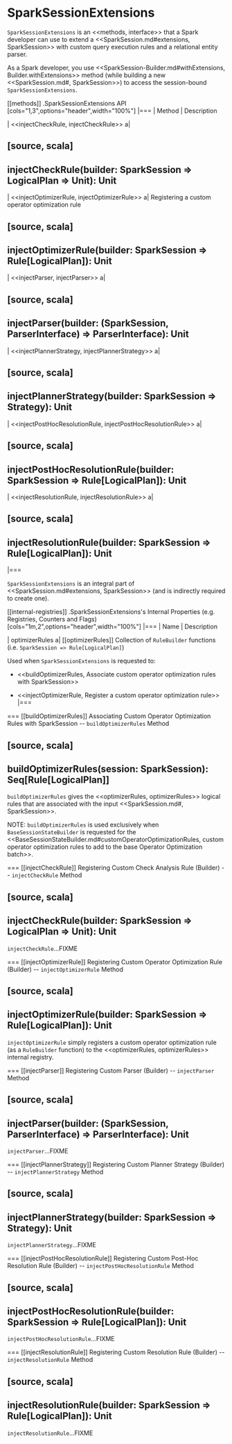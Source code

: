 # SparkSessionExtensions

`SparkSessionExtensions` is an <<methods, interface>> that a Spark developer can use to extend a <<SparkSession.md#extensions, SparkSession>> with custom query execution rules and a relational entity parser.

As a Spark developer, you use <<SparkSession-Builder.md#withExtensions, Builder.withExtensions>> method (while building a new <<SparkSession.md#, SparkSession>>) to access the session-bound `SparkSessionExtensions`.

[[methods]]
.SparkSessionExtensions API
[cols="1,3",options="header",width="100%"]
|===
| Method
| Description

| <<injectCheckRule, injectCheckRule>>
a|

[source, scala]
----
injectCheckRule(builder: SparkSession => LogicalPlan => Unit): Unit
----

| <<injectOptimizerRule, injectOptimizerRule>>
a| Registering a custom operator optimization rule

[source, scala]
----
injectOptimizerRule(builder: SparkSession => Rule[LogicalPlan]): Unit
----

| <<injectParser, injectParser>>
a|

[source, scala]
----
injectParser(builder: (SparkSession, ParserInterface) => ParserInterface): Unit
----

| <<injectPlannerStrategy, injectPlannerStrategy>>
a|

[source, scala]
----
injectPlannerStrategy(builder: SparkSession => Strategy): Unit
----

| <<injectPostHocResolutionRule, injectPostHocResolutionRule>>
a|

[source, scala]
----
injectPostHocResolutionRule(builder: SparkSession => Rule[LogicalPlan]): Unit
----

| <<injectResolutionRule, injectResolutionRule>>
a|

[source, scala]
----
injectResolutionRule(builder: SparkSession => Rule[LogicalPlan]): Unit
----
|===

`SparkSessionExtensions` is an integral part of <<SparkSession.md#extensions, SparkSession>> (and is indirectly required to create one).

[[internal-registries]]
.SparkSessionExtensions's Internal Properties (e.g. Registries, Counters and Flags)
[cols="1m,2",options="header",width="100%"]
|===
| Name
| Description

| optimizerRules
a| [[optimizerRules]] Collection of `RuleBuilder` functions (i.e. `SparkSession => Rule[LogicalPlan]`)

Used when `SparkSessionExtensions` is requested to:

* <<buildOptimizerRules, Associate custom operator optimization rules with SparkSession>>

* <<injectOptimizerRule, Register a custom operator optimization rule>>
|===

=== [[buildOptimizerRules]] Associating Custom Operator Optimization Rules with SparkSession -- `buildOptimizerRules` Method

[source, scala]
----
buildOptimizerRules(session: SparkSession): Seq[Rule[LogicalPlan]]
----

`buildOptimizerRules` gives the <<optimizerRules, optimizerRules>> logical rules that are associated with the input <<SparkSession.md#, SparkSession>>.

NOTE: `buildOptimizerRules` is used exclusively when `BaseSessionStateBuilder` is requested for the <<BaseSessionStateBuilder.md#customOperatorOptimizationRules, custom operator optimization rules to add to the base Operator Optimization batch>>.

=== [[injectCheckRule]] Registering Custom Check Analysis Rule (Builder) -- `injectCheckRule` Method

[source, scala]
----
injectCheckRule(builder: SparkSession => LogicalPlan => Unit): Unit
----

`injectCheckRule`...FIXME

=== [[injectOptimizerRule]] Registering Custom Operator Optimization Rule (Builder) -- `injectOptimizerRule` Method

[source, scala]
----
injectOptimizerRule(builder: SparkSession => Rule[LogicalPlan]): Unit
----

`injectOptimizerRule` simply registers a custom operator optimization rule (as a `RuleBuilder` function) to the <<optimizerRules, optimizerRules>> internal registry.

=== [[injectParser]] Registering Custom Parser (Builder) -- `injectParser` Method

[source, scala]
----
injectParser(builder: (SparkSession, ParserInterface) => ParserInterface): Unit
----

`injectParser`...FIXME

=== [[injectPlannerStrategy]] Registering Custom Planner Strategy (Builder) -- `injectPlannerStrategy` Method

[source, scala]
----
injectPlannerStrategy(builder: SparkSession => Strategy): Unit
----

`injectPlannerStrategy`...FIXME

=== [[injectPostHocResolutionRule]] Registering Custom Post-Hoc Resolution Rule (Builder) -- `injectPostHocResolutionRule` Method

[source, scala]
----
injectPostHocResolutionRule(builder: SparkSession => Rule[LogicalPlan]): Unit
----

`injectPostHocResolutionRule`...FIXME

=== [[injectResolutionRule]] Registering Custom Resolution Rule (Builder) -- `injectResolutionRule` Method

[source, scala]
----
injectResolutionRule(builder: SparkSession => Rule[LogicalPlan]): Unit
----

`injectResolutionRule`...FIXME
